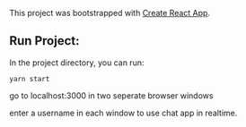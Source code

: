 This project was bootstrapped with [Create React App](https://github.com/facebook/create-react-app).

## Run Project:

In the project directory, you can run:

```
yarn start
```

go to localhost:3000 in two seperate browser windows

enter a username in each window to use chat app in realtime.
